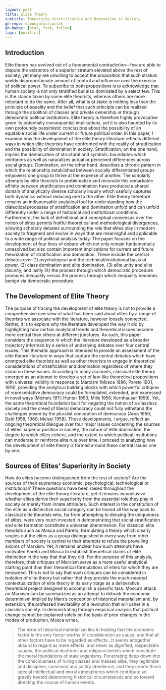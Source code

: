 ```yaml
---
layout: post
title: Elite Theory
subtitle: Theorizing Stratification and Domination in Society
gh-repo: naponjatusripitak
gh-badge: [star, fork, follow]
tags: [politics]
---
```

## Introduction
Elite theory has evolved out of a fundamental contradiction—few are able to dispute the existence of a superior stratum elevated above the rest of society, yet many are unwilling to accept the proposition that such stratum wields disproportionate amount of control and influence over the exercise of political power. To subscribe to both propositions is to acknowledge that human society is not only stratified but also dominated by a select few. This is the stance taken by some elite theorists, whereas others are more reluctant to do the same. After all, what is at stake is nothing less than the principle of equality and the belief that such principle can be realized through the abolition of classes and private ownership or through democratic political institutions. Elite theory is therefore highly provocative given its potentially consequential implications, yet it is also haunted by its own profoundly pessimistic conclusions about the possibility of an equitable social life under current or future political order.
In this paper, I examine how the development of the elite theory literature reflects different ways in which elite theorists have confronted with the reality of stratification and the possibility of domination in society. Stratification, on the one hand, implies the demarcation of structural and symbolic boundaries which reinforces as well as naturalizes actual or perceived differences across social groups. Domination, on the other hand, describes a chronic pattern in which the relationship established between socially differentiated groups empowers one group to thrive at the expense of another. The scholarly attempts by elite theorists to problematize and reconcile this remarkable affinity between stratification and domination have produced a shared domain of analytically diverse scholarly inquiry which usefully captures both dynamics without reducing one to the other. Elite theory therefore remains an indispensable analytical tool for understanding how the dialectical processes of stratification and domination unfold and can unfold differently under a range of historical and institutional conditions. Furthermore, the lack of definitional and conceptual consensus over the notion of elites permits fruitful theoretical and methodological divergences, allowing scholarly debates surrounding the role that elites play in modern society to fragment and evolve in ways that are meaningful and applicable to a wide range of political analysis today.
The paper focuses on the development of four lines of debate which not only remain fundamentally unresolved but also contain important implications for current and future theorization of stratification and domination. These include the central debates over (1) psychological and the technical/institutional basis of power, (2) class domination and elite domination, (3) elite unity and elite disunity, and lastly (4) the process through which democratic procedure produces inequality versus the process through which inequality becomes benign via democratic procedure.

## The Development of Elite Theory
The purpose of tracing the development of elite theory is not to provide a comprehensive overview of what has been said about elites by a range of theorists we associate with the literature, however loosely connected. Rather, it is to explore why the literature developed the way it did by highlighting how certain analytical trends and theoretical issues become more central than others at different junctures. As such, this paper considers the sequence in which the literature developed as a broader trajectory informed by a series of underlying debates over four central issues. This thematic approach is intended to provide an assessment of the elite theory literature in ways that capture the central debates which have prompted elite theorists as well as other theorists to engage in theoretical considerations of stratification and domination regardless of where they stand on these issues.
According to many accounts, classical elite theory emerged as an attempt to develop a set of law-like theoretical propositions with universal validity in response to Marxism (Mosca 1896; Pareto 1901, 1916), providing the analytical building blocks with which powerful critiques of representative democracy could be formulated, extended, and expressed in novel ways (Michels 1911; Hunter 1953; Mills 1956; Kornhauser 1959). Yet, the same theoretical foundation built for negating the notion of a classless society and the creed of liberal democracy could not fully withstand the challenges posed by the pluralist conception of democracy (Aron 1950; Dahl 1958, 1960; Meisel 1958). These developments, I argue, reflect an ongoing theoretical dialogue over four major issues concerning the sources of elites’ superior position in society, the nature of elite domination, the degree to which elites cohere, and the extent to which political institutions can moderate or reinforce elite rule over time. I proceed to analyzing how the development of elite theory is formed around these central issues one by one.

## Sources of Elites’ Superiority in Society 
How do elites become distinguished from the rest of society? Are the sources of their supremacy economic, psychological, technological or institutional? These questions have been raised throughout the development of the elite theory literature, yet it remains inconclusive whether elites derive their superiority from the essential role they play in society or merely from innate attributes. Such interest in the constitution of the elite as a distinctive social category can be traced all the way back to classical elite theorists who, far from attempting to denying the uniqueness of elites, were very much invested in demonstrating that social stratification and elite formation constitute a universal phenomenon. For classical elite theorists such as Mosca and Pareto, formulating a theory which clearly singles out the elites as a group distinguished in every way from other members of society is central to their attempts to refute the prevailing axioms of Marxism. Yet, it remains unclear how such attempts have motivated Pareto and Mosca to establish theoretical claims of elite distinction in the way that that they did. For the purpose of this analysis, therefore, their critiques of Marxism serve as a more useful analytical starting point than their theoretical formulations of elites for which they are renowned. This is not to say that such critiques can be considered in isolation of elite theory but rather that they provide the much-needed contextualization of elite theory in its early stage as a deliberative theoretical project designed to accomplish a specific task.
	Mosca’s attack on Marxism can be summarized as an attempt to debunk the economic determinism implied by Marx’s conception of historical materialism and, by extension, the professed inevitability of a revolution that will usher in a classless society. In demonstrating through empirical analysis that political change cannot be explained solely on the basis of prior changes in the modes of production, Mosca writes,
  > The error of historical materialism lies in holding that the economic factor is the only factor worthy of consideration as cause, and that all other factors have to be regarded as effects…It seems altogether absurd to regard as mere effects, and never as dignified, respectable causes, the political doctrines and religious beliefs which constitute the moral foundations of state organisms. Penetrating deep down into the consciousness of ruling classes and masses alike, they legitimize and discipline, command and justify obedience, and they create those special intellectual and moral atmospheres which contribute so greatly toward determining historical circumstances and so toward directing the course of human events.

